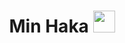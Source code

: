 
<h1 align="center"><b>Min Haka </b><img src="https://media.giphy.com/media/hvRJCLFzcasrR4ia7z/giphy.gif" width="35"></h1>

